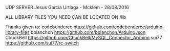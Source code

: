 UDP SERVER Jesus Garcia Urtiaga - Mcklem - 28/08/2016

ALL LIBRARY FILES YOU NEED CAN BE LOCATED ON /lib

Thanks given to: 
codebendercc 		https://github.com/codebendercc/arduino-library-files
bblanchon 			https://github.com/bblanchon/ArduinoJson
ChuckBell			https://github.com/ChuckBell/MySQL_Connector_Arduino
sui77 				https://github.com/sui77/rc-switch